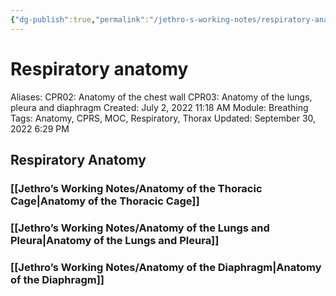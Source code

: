 ```yaml
---
{"dg-publish":true,"permalink":"/jethro-s-working-notes/respiratory-anatomy/","dgPassFrontmatter":true}
---
```



# Respiratory anatomy

Aliases: CPR02: Anatomy of the chest wall
CPR03: Anatomy of the lungs, pleura and diaphragm
Created: July 2, 2022 11:18 AM
Module: Breathing
Tags: Anatomy, CPRS, MOC, Respiratory, Thorax
Updated: September 30, 2022 6:29 PM

## Respiratory Anatomy

### [[Jethro’s Working Notes/Anatomy of the Thoracic Cage\|Anatomy of the Thoracic Cage]]

### [[Jethro’s Working Notes/Anatomy of the Lungs and Pleura\|Anatomy of the Lungs and Pleura]]

### [[Jethro’s Working Notes/Anatomy of the Diaphragm\|Anatomy of the Diaphragm]]